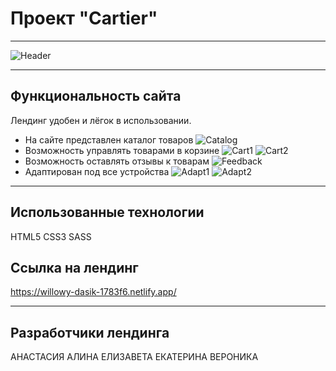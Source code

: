 # Проект "Cartier"

___

![Header](https://disk.yandex.ru/i/0V6N5P52WDz6UQ)

___

## Функциональность сайта

Лендинг удобен и лёгок в использовании.
+ На сайте представлен каталог товаров
  ![Catalog]()
+ Возможность управлять товарами в корзине
  ![Cart1]()
  ![Cart2]()
+ Возможность оставлять отзывы к товарам
  ![Feedback]()
+ Адаптирован под все устройства
  ![Adapt1]()
  ![Adapt2]()

___

## Использованные технологии
HTML5
CSS3
SASS


## Ссылка на лендинг

https://willowy-dasik-1783f6.netlify.app/

___

## Разработчики лендинга
АНАСТАСИЯ
АЛИНА
ЕЛИЗАВЕТА
ЕКАТЕРИНА
ВЕРОНИКА





